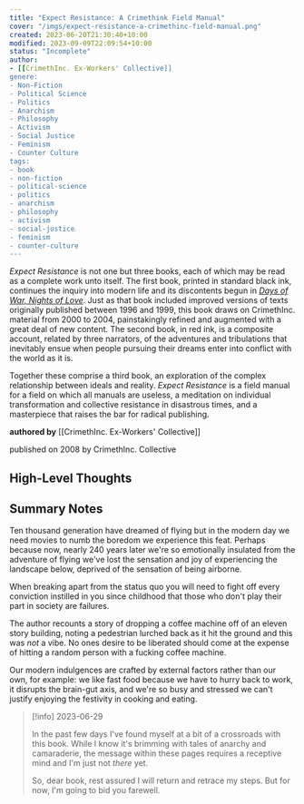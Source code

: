 ```yaml
---
title: "Expect Resistance: A Crimethink Field Manual"
cover: "/imgs/expect-resistance-a-crimethinc-field-manual.png"
created: 2023-06-20T21:30:40+10:00
modified: 2023-09-09T22:09:54+10:00
status: "Incomplete"
author:
- [[CrimethInc. Ex-Workers' Collective]]
genere:
- Non-Fiction
- Political Science
- Politics
- Anarchism
- Philosophy
- Activism
- Social Justice
- Feminism
- Counter Culture
tags:
- book
- non-fiction
- political-science
- politics
- anarchism
- philosophy
- activism
- social-justice
- feminism
- counter-culture
---
```


_Expect Resistance_ is not one but three books, each of which may be read as a complete work unto itself. The first book, printed in standard black ink, continues the inquiry into modern life and its discontents begun in _[Days of War, Nights of Love](https://crimethinc.com/books/days-of-war-nights-of-love)_. Just as that book included improved versions of texts originally published between 1996 and 1999, this book draws on CrimethInc. material from 2000 to 2004, painstakingly refined and augmented with a great deal of new content. The second book, in red ink, is a composite account, related by three narrators, of the adventures and tribulations that inevitably ensue when people pursuing their dreams enter into conflict with the world as it is.

Together these comprise a third book, an exploration of the complex relationship between ideals and reality. _Expect Resistance_ is a field manual for a field on which all manuals are useless, a meditation on individual transformation and collective resistance in disastrous times, and a masterpiece that raises the bar for radical publishing.

**authored by** [[CrimethInc. Ex-Workers' Collective]]

published on 2008 by CrimethInc. Collective

## High-Level Thoughts

## Summary Notes

Ten thousand generation have dreamed of flying but in the modern day we need movies to numb the boredom we experience this feat. Perhaps because now, nearly 240 years later we're so emotionally insulated from the adventure of flying we've lost the sensation and joy of experiencing the landscape below, deprived of the sensation of being airborne.

When breaking apart from the status quo you will need to fight off every conviction instilled in you since childhood that those who don't play their part in society are failures.

The author recounts a story of dropping a coffee machine off of an eleven story building, noting a pedestrian lurched back as it hit the ground and this was _not_ a vibe. No ones desire to be liberated should come at the expense of hitting a random person with a fucking coffee machine.

Our modern indulgences are crafted by external factors rather than our own, for example: we like fast food because we have to hurry back to work, it disrupts the brain-gut axis, and we're so busy and stressed we can't justify enjoying the festivity in cooking and eating.

> [!info] 2023-06-29
> 
> In the past few days I've found myself at a bit of a crossroads with this book. While I know it's brimming with tales of anarchy and camaraderie, the message within these pages requires a receptive mind and I'm just not *there* yet.
> 
> So, dear book, rest assured I will return and retrace my steps. But for now, I'm going to bid you farewell.